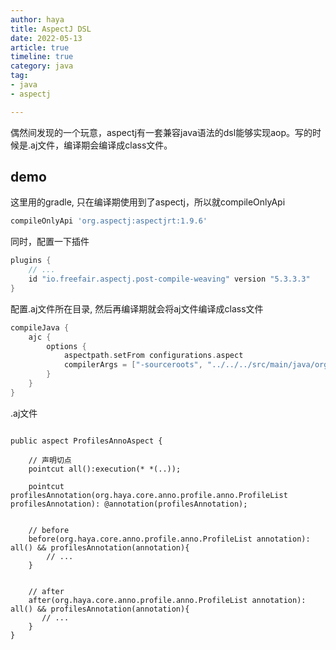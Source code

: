 ```yaml
---
author: haya
title: AspectJ DSL
date: 2022-05-13
article: true
timeline: true
category: java
tag:
- java
- aspectj

---
```


偶然间发现的一个玩意，aspectj有一套兼容java语法的dsl能够实现aop。写的时候是.aj文件，编译期会编译成class文件。

## demo

这里用的gradle, 只在编译期使用到了aspectj，所以就compileOnlyApi
```groovy
compileOnlyApi 'org.aspectj:aspectjrt:1.9.6'
```

同时，配置一下插件

```groovy
plugins {
    // ...
    id "io.freefair.aspectj.post-compile-weaving" version "5.3.3.3"
}
```

配置.aj文件所在目录, 然后再编译期就会将aj文件编译成class文件
```groovy
compileJava {
    ajc {
        options {
            aspectpath.setFrom configurations.aspect
            compilerArgs = ["-sourceroots", "../../../src/main/java/org/haya/core/aspect"]
        }
    }
}
```


.aj文件
```aspectj

public aspect ProfilesAnnoAspect {
    
    // 声明切点
    pointcut all():execution(* *(..));

    pointcut profilesAnnotation(org.haya.core.anno.profile.anno.ProfileList profilesAnnotation): @annotation(profilesAnnotation);


    // before
    before(org.haya.core.anno.profile.anno.ProfileList annotation): all() && profilesAnnotation(annotation){
        // ...
    }


    // after
    after(org.haya.core.anno.profile.anno.ProfileList annotation): all() && profilesAnnotation(annotation){
       // ...
    }
}
```